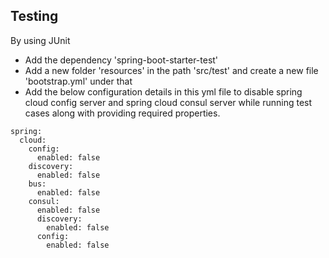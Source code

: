 ## Testing
By using JUnit
 - Add the dependency 'spring-boot-starter-test'
 - Add a new folder 'resources' in the path 'src/test' and create a new file 'bootstrap.yml' under that
 - Add the below configuration details in this yml file to disable spring cloud config server and spring cloud consul server while running test cases along with providing required properties.
 ```
 spring:
   cloud:
     config:
       enabled: false
     discovery:
       enabled: false
     bus:
       enabled: false
     consul:
       enabled: false
       discovery:
         enabled: false
       config:
         enabled: false
 ```